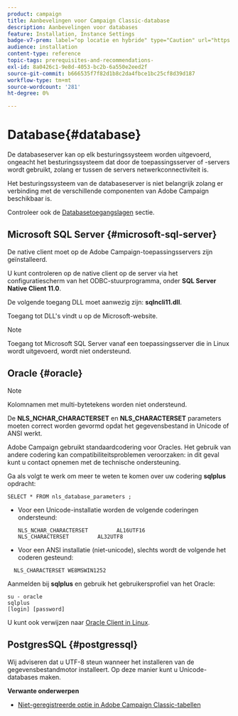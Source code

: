 ```yaml
---
product: campaign
title: Aanbevelingen voor Campaign Classic-database
description: Aanbevelingen voor databases
feature: Installation, Instance Settings
badge-v7-prem: label="op locatie en hybride" type="Caution" url="https://experienceleague.adobe.com/docs/campaign-classic/using/installing-campaign-classic/architecture-and-hosting-models/hosting-models-lp/hosting-models.html?lang=nl" tooltip="Alleen van toepassing op on-premise en hybride implementaties"
audience: installation
content-type: reference
topic-tags: prerequisites-and-recommendations-
exl-id: 8a0426c1-9e8d-4053-bc2b-6a550e2eed2f
source-git-commit: b666535f7f82d1b8c2da4fbce1bc25cf8d39d187
workflow-type: tm+mt
source-wordcount: '281'
ht-degree: 0%

---
```


# Database{#database}



De databaseserver kan op elk besturingssysteem worden uitgevoerd, ongeacht het besturingssysteem dat door de toepassingsserver of -servers wordt gebruikt, zolang er tussen de servers netwerkconnectiviteit is.

Het besturingssysteem van de databaseserver is niet belangrijk zolang er verbinding met de verschillende componenten van Adobe Campaign beschikbaar is.

Controleer ook de [Databasetoegangslagen](../../installation/using/prerequisites-of-campaign-installation-in-linux.md#database-access-layers) sectie.

## Microsoft SQL Server {#microsoft-sql-server}

De native client moet op de Adobe Campaign-toepassingsservers zijn geïnstalleerd.

U kunt controleren op de native client op de server via het configuratiescherm van het ODBC-stuurprogramma, onder **SQL Server Native Client 11.0**.

De volgende toegang DLL moet aanwezig zijn: **sqlncli11.dll**.

Toegang tot DLL&#39;s vindt u op de Microsoft-website.

>[!NOTE]
>
>Toegang tot Microsoft SQL Server vanaf een toepassingsserver die in Linux wordt uitgevoerd, wordt niet ondersteund.

## Oracle {#oracle}

>[!NOTE]
>
>Kolomnamen met multi-bytetekens worden niet ondersteund.

De **NLS_NCHAR_CHARACTERSET** en **NLS_CHARACTERSET** parameters moeten correct worden gevormd opdat het gegevensbestand in Unicode of ANSI werkt.

Adobe Campaign gebruikt standaardcodering voor Oracles. Het gebruik van andere codering kan compatibiliteitsproblemen veroorzaken: in dit geval kunt u contact opnemen met de technische ondersteuning.

Ga als volgt te werk om meer te weten te komen over uw codering **sqlplus** opdracht:

```
SELECT * FROM nls_database_parameters ;
```

* Voor een Unicode-installatie worden de volgende coderingen ondersteund:

  ```
  NLS_NCHAR_CHARACTERSET         AL16UTF16
  NLS_CHARACTERSET         AL32UTF8
  ```

* Voor een ANSI installatie (niet-unicode), slechts wordt de volgende het coderen gesteund:

```
  NLS_CHARACTERSET WE8MSWIN1252
```

Aanmelden bij **sqlplus** en gebruik het gebruikersprofiel van het Oracle:

```
su - oracle 
sqlplus 
[login] [password]
```

U kunt ook verwijzen naar [Oracle Client in Linux](../../installation/using/installing-packages-with-linux.md#oracle-client-in-linux).

## PostgresSQL {#postgressql}

Wij adviseren dat u UTF-8 steun wanneer het installeren van de gegevensbestandmotor installeert. Op deze manier kunt u Unicode-databases maken.

**Verwante onderwerpen**

* [Niet-geregistreerde optie in Adobe Campaign Classic-tabellen](https://helpx.adobe.com/campaign/kb/unlogged-tables-classic.html)
